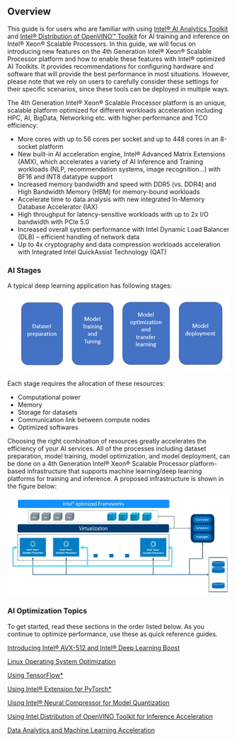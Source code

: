 ## Overview

This guide is for users who are familiar with using [Intel® AI Analytics Toolkit](https://www.intel.com/content/www/us/en/developer/tools/oneapi/ai-analytics-toolkit.html) and [Intel® Distribution of OpenVINO™ Toolkit](https://www.intel.com/content/www/us/en/developer/tools/openvino-toolkit/overview.html) for AI training and inference on Intel® Xeon® Scalable Processors. In this guide, we will focus on introducing new features on the 4th Generation Intel® Xeon® Scalable Processor platform and how to enable these features with Intel® optimized AI Toolkits. It provides recommendations for configuring hardware and software that will provide the best performance in most situations. However, please note that we rely on users to carefully consider these settings for their specific scenarios, since these tools can be deployed in multiple ways.

The 4th Generation Intel&reg; Xeon&reg; Scalable Processor platform is an unique, scalable platform optimized for different workloads acceleration including HPC, AI, BigData, Networking etc. with higher performance and TCO efficiency: 

- More cores with up to 56 cores per socket and up to 448 cores in an 8-socket platform
- New built-in AI acceleration engine, Intel® Advanced Matrix Extensions (AMX), which accelerates a variety of AI Inference and Training workloads (NLP, recommendation systems, image recognition…) with BF16 and INT8 datatype support
- Increased memory bandwidth and speed with DDR5 (vs. DDR4) and High Bandwidth Memory (HBM) for memory-bound workloads 
- Accelerate time to data analysis with new integrated In-Memory Database Accelerator (IAX)
- High throughput for latency-sensitive workloads with up to 2x I/O bandwidth with PCIe 5.0
- Increased overall system performance with Intel Dynamic Load Balancer (DLB) – efficient handling of network data
- Up to 4x cryptography and data compression workloads acceleration with Integrated Intel QuickAssist Technology (QAT) 

### AI Stages

A typical deep learning application has following stages:

![Deep Learning stages](images/dl-stages-4-gen.png)

Each stage requires the allocation of these resources:  

- Computational power
- Memory
- Storage for datasets
- Communication link between compute nodes
- Optimized softwares

Choosing the right combination of resources greatly accelerates the efficiency of your AI services.  All of the processes including dataset preparation, model training, model optimization, and model deployment, can be done on a 4th Generation Intel&reg; Xeon&reg; Scalable Processor platform-based infrastructure that supports machine learning/deep learning platforms for training and inference. A proposed infrastructure is shown in the figure below:

![Deep Learning infrastructure](images/dl-infrastructure.jpg)

### AI Optimization Topics

To get started, read these sections in the order listed below.  As you continue to optimize performance, use these as quick reference guides.

[Introducing Intel® AVX-512 and Intel® Deep Learning Boost](spr_amx.md)

[Linux Operating System Optimization](spr_environment.md)

[Using TensorFlow*](spr_tf.md)

[Using Intel® Extension for PyTorch*](spr_pytorch.md)

[Uisng Intel® Neural Compressor for Model Quantization](spr_inc.md)

[Using Intel Distribution of OpenVINO Toolkit for Inference Acceleration](spr_ov.md)

[Data Analytics and Machine Learning Acceleration](spr_ml.md)

